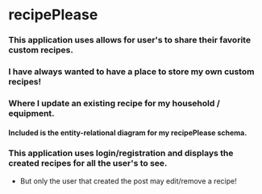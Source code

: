 # recipePlease

### This application uses allows for user's to share their favorite custom recipes.
### I have always wanted to have a place to store my own custom recipes!
### Where I update an existing recipe for my household / equipment.

#### Included is the entity-relational diagram for my recipePlease schema.

### This application uses login/registration and displays the created recipes for all the user's to see.
- But only the user that created the post may edit/remove a recipe!
